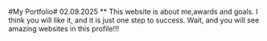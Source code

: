 #My Portfolio# 
02.09.2025 **
This website is about me,awards and goals. I think you will like it, and it is just one step to success. Wait, and you will see amazing websites in this profile!!!
